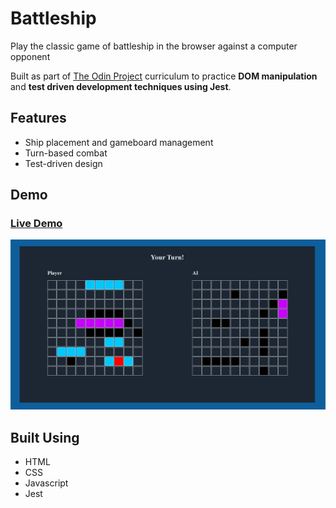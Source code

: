 # Battleship

Play the classic game of battleship in the browser against a computer opponent

Built as part of [The Odin Project](https://www.theodinproject.com/) curriculum to practice **DOM manipulation** and **test driven development techniques using Jest**.

## Features

- Ship placement and gameboard management
- Turn-based combat
- Test-driven design

## Demo

### [Live Demo](https://songzhang015.github.io/project-13-battleship/)

<img src="preview.png" alt="Preview" width="900">

## Built Using

- HTML
- CSS
- Javascript
- Jest
